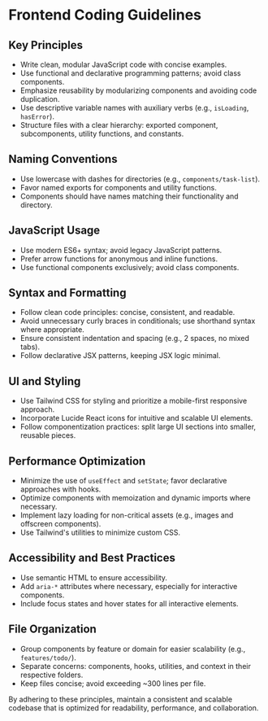 # Frontend Coding Guidelines

## Key Principles
- Write clean, modular JavaScript code with concise examples.
- Use functional and declarative programming patterns; avoid class components.
- Emphasize reusability by modularizing components and avoiding code duplication.
- Use descriptive variable names with auxiliary verbs (e.g., `isLoading`, `hasError`).
- Structure files with a clear hierarchy: exported component, subcomponents, utility functions, and constants.

## Naming Conventions
- Use lowercase with dashes for directories (e.g., `components/task-list`).
- Favor named exports for components and utility functions.
- Components should have names matching their functionality and directory.

## JavaScript Usage
- Use modern ES6+ syntax; avoid legacy JavaScript patterns.
- Prefer arrow functions for anonymous and inline functions.
- Use functional components exclusively; avoid class components.

## Syntax and Formatting
- Follow clean code principles: concise, consistent, and readable.
- Avoid unnecessary curly braces in conditionals; use shorthand syntax where appropriate.
- Ensure consistent indentation and spacing (e.g., 2 spaces, no mixed tabs).
- Follow declarative JSX patterns, keeping JSX logic minimal.

## UI and Styling
- Use Tailwind CSS for styling and prioritize a mobile-first responsive approach.
- Incorporate Lucide React icons for intuitive and scalable UI elements.
- Follow componentization practices: split large UI sections into smaller, reusable pieces.

## Performance Optimization
- Minimize the use of `useEffect` and `setState`; favor declarative approaches with hooks.
- Optimize components with memoization and dynamic imports where necessary.
- Implement lazy loading for non-critical assets (e.g., images and offscreen components).
- Use Tailwind's utilities to minimize custom CSS.

## Accessibility and Best Practices
- Use semantic HTML to ensure accessibility.
- Add `aria-*` attributes where necessary, especially for interactive components.
- Include focus states and hover states for all interactive elements.

## File Organization
- Group components by feature or domain for easier scalability (e.g., `features/todo/`).
- Separate concerns: components, hooks, utilities, and context in their respective folders.
- Keep files concise; avoid exceeding ~300 lines per file.

By adhering to these principles, maintain a consistent and scalable codebase that is optimized for readability, performance, and collaboration.
